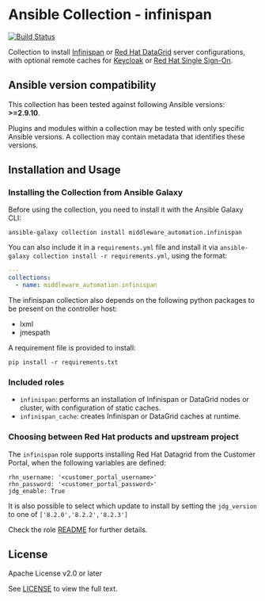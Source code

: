# Ansible Collection - infinispan

[![Build Status](https://github.com/ansible-middleware/infinispan/workflows/CI/badge.svg?branch=main)](https://github.com/ansible-middleware/infinispan/actions/workflows/ci.yml)


Collection to install [Infinispan](https://infinispan.org/) or [Red Hat DataGrid](https://www.redhat.com/en/technologies/jboss-middleware/data-grid) server configurations, with optional remote caches for [Keycloak](https://www.keycloak.org/) or [Red Hat Single Sign-On](https://access.redhat.com/products/red-hat-single-sign-on). 

<!--start requires_ansible-->
## Ansible version compatibility

This collection has been tested against following Ansible versions: **>=2.9.10**.

Plugins and modules within a collection may be tested with only specific Ansible versions. A collection may contain metadata that identifies these versions.
<!--end requires_ansible-->


## Installation and Usage

### Installing the Collection from Ansible Galaxy

Before using the collection, you need to install it with the Ansible Galaxy CLI:

    ansible-galaxy collection install middleware_automation.infinispan

You can also include it in a `requirements.yml` file and install it via `ansible-galaxy collection install -r requirements.yml`, using the format:

```yaml
---
collections:
  - name: middleware_automation.infinispan
```

The infinispan collection also depends on the following python packages to be present on the controller host:

* lxml
* jmespath

A requirement file is provided to install:

    pip install -r requirements.txt


### Included roles

* `infinispan`: performs an installation of Infinispan or DataGrid nodes or cluster, with configuration of static caches.
* `infinispan_cache`: creates Infinispan or DataGrid caches at runtime.


### Choosing between Red Hat products and upstream project

The `infinispan` role supports installing Red Hat Datagrid from the Customer Portal, when the following variables are defined:

```
rhn_username: '<customer_portal_username>'
rhn_password: '<customer_portal_password>'
jdg_enable: True
```

It is also possible to select which update to install by setting the `jdg_version` to one of `['8.2.0','8.2.2','8.2.3']`

Check the role [README](https://github.com/ansible-middleware/infinispan/roles/infinispan/README.md) for further details.


## License

Apache License v2.0 or later

See [LICENSE](LICENSE) to view the full text.

